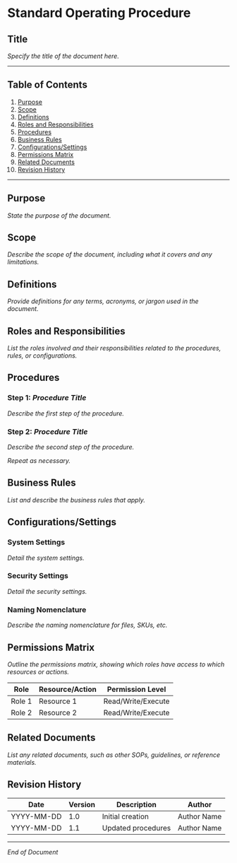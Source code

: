 # Standard Operating Procedure

## Title
*Specify the title of the document here.*

---

## Table of Contents
1. [Purpose](#purpose)
2. [Scope](#scope)
3. [Definitions](#definitions)
4. [Roles and Responsibilities](#roles-and-responsibilities)
5. [Procedures](#procedures)
6. [Business Rules](#business-rules)
7. [Configurations/Settings](#configurations-settings)
8. [Permissions Matrix](#permissions-matrix)
9. [Related Documents](#related-documents)
10. [Revision History](#revision-history)

---

## Purpose
*State the purpose of the document.*

## Scope
*Describe the scope of the document, including what it covers and any limitations.*

## Definitions
*Provide definitions for any terms, acronyms, or jargon used in the document.*

## Roles and Responsibilities
*List the roles involved and their responsibilities related to the procedures, rules, or configurations.*

## Procedures
### Step 1: *Procedure Title*
*Describe the first step of the procedure.*

### Step 2: *Procedure Title*
*Describe the second step of the procedure.*

*Repeat as necessary.*

## Business Rules
*List and describe the business rules that apply.*

## Configurations/Settings
### System Settings
*Detail the system settings.*

### Security Settings
*Detail the security settings.*

### Naming Nomenclature
*Describe the naming nomenclature for files, SKUs, etc.*

## Permissions Matrix
*Outline the permissions matrix, showing which roles have access to which resources or actions.*

| Role | Resource/Action | Permission Level |
|------|-----------------|------------------|
| Role 1 | Resource 1 | Read/Write/Execute |
| Role 2 | Resource 2 | Read/Write/Execute |

## Related Documents
*List any related documents, such as other SOPs, guidelines, or reference materials.*

## Revision History
| Date       | Version | Description            | Author        |
|------------|---------|------------------------|---------------|
| YYYY-MM-DD | 1.0     | Initial creation       | Author Name   |
| YYYY-MM-DD | 1.1     | Updated procedures     | Author Name   |

---

*End of Document*

